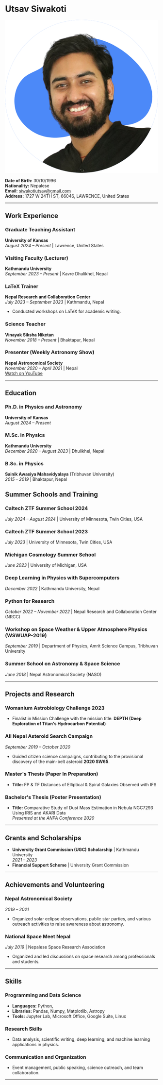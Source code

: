 # Utsav Siwakoti

![Utsav Siwakoti](./utsav_image.png)

**Date of Birth:** 30/10/1996  
**Nationality:** Nepalese  
**Email:** siwakotiutsav@gmail.com  
**Address:** 1727 W 24TH ST, 66046, LAWRENCE, United States


---


## Work Experience

### Graduate Teaching Assistant  
**University of Kansas**  
*August 2024 – Present* | Lawrence, United States  


### Visiting Faculty (Lecturer)  
**Kathmandu University**  
*September 2023 – Present* | Kavre Dhulikhel, Nepal  

### LaTeX Trainer  
**Nepal Research and Collaboration Center**  
*July 2023 – September 2023* | Kathmandu, Nepal  
- Conducted workshops on LaTeX for academic writing. 

### Science Teacher  
**Vinayak Siksha Niketan**  
*November 2018 – Present* | Bhaktapur, Nepal  


### Presenter (Weekly Astronomy Show)  
**Nepal Astronomical Society**  
*November 2020 – April 2021* | Nepal  
  [Watch on YouTube](https://www.youtube.com/watch?v=P_5UQXVVwDc&list=PLul8K3GMpIGk4qovgWH8cT0jdECUnKk3C)

---

## Education

### Ph.D. in Physics and Astronomy  
**University of Kansas**  
*August 2024 – Present*  


### M.Sc. in Physics  
**Kathmandu University**  
*December 2020 – August 2023* | Dhulikhel, Nepal  


### B.Sc. in Physics  
**Sainik Awasiya Mahavidyalaya** (Tribhuvan University)  
*2015 – 2019* | Bhaktapur, Nepal  


## Summer Schools and Training

### Caltech ZTF Summer School 2024  
*July 2024 – August 2024* | University of Minnesota, Twin Cities, USA  

### Caltech ZTF Summer School 2023  
*July 2023* | University of Minnesota, Twin Cities, USA  

### Michigan Cosmology Summer School  
*June 2023* | University of Michigan, USA  

### Deep Learning in Physics with Supercomputers  
*December 2022* | Kathmandu University, Nepal  

### Python for Research  
*October 2022 – November 2022* | Nepal Research and Collaboration Center (NRCC)  

### Workshop on Space Weather & Upper Atmosphere Physics (WSWUAP-2019)  
*September 2019* | Department of Physics, Amrit Science Campus, Tribhuvan University  

### Summer School on Astronomy & Space Science  
*June 2018* | Nepal Astronomical Society (NASO)

---

## Projects and Research

### Womanium Astrobiology Challenge 2023  
- Finalist in Mission Challenge with the mission title: **DEPTH (Deep Exploration of Titan's Hydrocarbon Potential)**

### All Nepal Asteroid Search Campaign  
*September 2019 – October 2020*  
- Guided citizen science campaigns, contributing to the provisional discovery of the main-belt asteroid **2020 SW65**.

### Master's Thesis (Paper In Preparation)  
- **Title:** FP & TF Distances of Elliptical & Spiral Galaxies Observed with IFS  


### Bachelor's Thesis (Poster Presentation)  
- **Title:** Comparative Study of Dust Mass Estimation in Nebula NGC7293 Using IRIS and AKARI Data  
  *Presented at the ANPA Conference 2020*  

---

## Grants and Scholarships

- **University Grant Commission (UGC) Scholarship** | Kathmandu University  
  *2021 – 2023*  
- **Financial Support Scheme** | University Grant Commission  

---

## Achievements and Volunteering

### Nepal Astronomical Society  
*2019 – 2021*  
- Organized solar eclipse observations, public star parties, and various outreach activities to raise awareness about astronomy.

### National Space Meet Nepal  
*July 2019* | Nepalese Space Research Association  
- Organized and led discussions on space research among professionals and students.

---


## Skills

### Programming and Data Science
- **Languages:** Python, 
- **Libraries:** Pandas, Numpy, Matplotlib, Astropy  
- **Tools:** Jupyter Lab, Microsoft Office, Google Suite, Linux

### Research Skills
- Data analysis, scientific writing, deep learning, and machine learning applications in physics.

### Communication and Organization
- Event management, public speaking, science outreach, and team collaboration.

---




